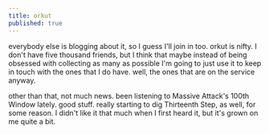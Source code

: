 ```yaml
---
title: orkut
published: true
---
```


everybody else is blogging about it, so I guess I'll join in too. orkut
is nifty. I don't have five thousand friends, but I think that maybe
instead of being obsessed with collecting as many as possible I'm going
to just use it to keep in touch with the ones that I do have. well, the
ones that are on the service anyway.

other than that, not much news. been listening to Massive Attack's 100th
Window lately. good stuff. really starting to dig Thirteenth Step, as
well, for some reason. I didn't like it that much when I first heard it,
but it's grown on me quite a bit.
